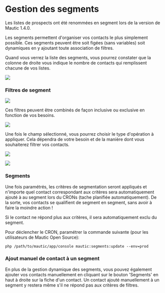 # Gestion des segments

Les listes de prospects ont été renommées en segment lors de la version de Mautic 1.4.0.

Les segments permettent d'organiser vos contacts le plus simplement possible. Ces segments peuvent être soit figées (sans variables) soit dynamiques en y ajoutant toute association de filtres.

Quand vous verrez la liste des segments, vous pourrez constater que la colonne de droite vous indique le nombre de contacts qui remplissent chacune de vos listes.

![](/contacts/media/contact-segments.jpg)

### Filtres de segment

![](/contacts/media/segment-filters.jpg)

Ces filtres peuvent être combinés de façon inclusive ou exclusive en fonction de vos besoins.

![](/contacts/media/multiple-segment-filters.jpg)

Une fois le champ sélectionné, vous pourrez choisir le type d'opération à appliquer. Cela dépendra de votre besoin et de la manière dont vous souhaiterez filtrer vos contacts.

![](/contacts/media/segment-filters-dropdown.jpg)

![](/contacts/media/common-leads-in-segments.jpg)

### Segments

Une fois paramétrés, les critères de segmentation seront appliqués et n'importe quel contact correspondant aux critères sera automatiquement ajouté à au segment lors du CRONs (tache planifiée automatiquement). De la sorte, vos contacts se qualifient de segment en segment, sans avoir à faire la moindre action !

Si le contact ne répond plus aux critères, il sera automatiquement exclu du segment.

Pour déclencher le CRON, paramétrer la commande suivante (pour les utilisateurs de Mautic Open Source):

~~~~~~~~~~~~~~~~~~~~~~~~~~~~~~~~~~~~~~~~~~~~~~~~~~~~~~~~~~~~~~~~~~~~~~~~~~~~~~~~
php /path/to/mautic/app/console mautic:segments:update --env=prod
~~~~~~~~~~~~~~~~~~~~~~~~~~~~~~~~~~~~~~~~~~~~~~~~~~~~~~~~~~~~~~~~~~~~~~~~~~~~~~~~

### Ajout manuel de contact à un segment

En plus de la gestion dynamique des segments, vous pouvez également ajouter vos contacts manuellement en cliquant sur le bouton 'Segments' en haut à droite sur la fiche d'un contact.
Un contact ajouté manuellement à un segment y restera même s'il ne répond pas aux critères de filtres.
